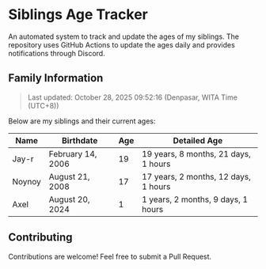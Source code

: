 # Siblings Age Tracker

An automated system to track and update the ages of my siblings. The repository uses GitHub Actions to update the ages daily and provides notifications through Discord.

## Family Information

> Last updated: October 28, 2025 09:52:16 (Denpasar, WITA Time (UTC+8))

Below are my siblings and their current ages:

| Name | Birthdate | Age | Detailed Age |
|------|-----------|-----|-------------|
| Jay-r | February 14, 2006 | 19 | 19 years, 8 months, 21 days, 1 hours |
| Noynoy | August 21, 2008 | 17 | 17 years, 2 months, 12 days, 1 hours |
| Axel | August 20, 2024 | 1 | 1 years, 2 months, 9 days, 1 hours |

## Contributing

Contributions are welcome! Feel free to submit a Pull Request.